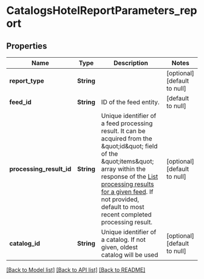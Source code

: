 # CatalogsHotelReportParameters_report
## Properties

| Name | Type | Description | Notes |
|------------ | ------------- | ------------- | -------------|
| **report\_type** | **String** |  | [optional] [default to null] |
| **feed\_id** | **String** | ID of the feed entity. | [default to null] |
| **processing\_result\_id** | **String** | Unique identifier of a feed processing result. It can be acquired from the \&quot;id\&quot; field of the \&quot;items\&quot; array within the response of the [List processing results for a given feed](/docs/api/v5/#operation/feed_processing_results/list). If not provided, default to most recent completed processing result. | [optional] [default to null] |
| **catalog\_id** | **String** | Unique identifier of a catalog. If not given, oldest catalog will be used | [optional] [default to null] |

[[Back to Model list]](../README.md#documentation-for-models) [[Back to API list]](../README.md#documentation-for-api-endpoints) [[Back to README]](../README.md)

